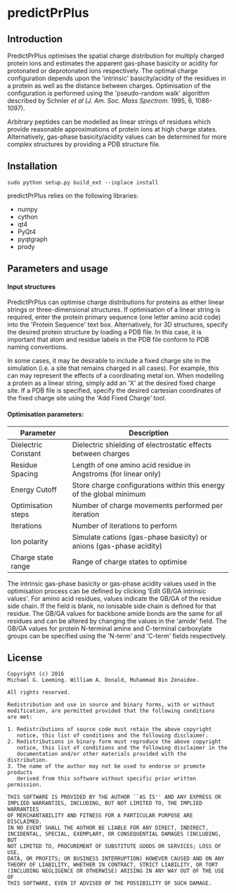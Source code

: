 # predictPrPlus

Introduction
------------------------------------------------------------------------------------

PredictPrPlus optimises the spatial charge distribution for multiply charged protein ions and estimates the apparent gas-phase basicity or acidity for protonated or deprotonated ions respectively. The optimal charge configuration depends upon the 'intrinsic' basicity/acidity of the residues in a protein as well as the distance between charges. Optimisation of the configuration is performed using the 'pseudo-random walk' algorithm described by Schnier *et al* (*J. Am. Soc. Mass Spectrom.* 1995, 6, 1086-1097).

Arbitrary peptides can be modelled as linear strings of residues which provide reasonable approximations of protein ions at high charge states. Alternatively, gas-phase basicity/acidity values can be determined for more complex structures by providing a PDB structure file.


Installation
------------------------------------------------------------------------------------
	sudo python setup.py build_ext --inplace install

predictPrPlus relies on the following libraries:
- numpy
- cython
- qt4
- PyQt4
- pyqtgraph
- prody

Parameters and usage
------------------------------------------------------------------------------------

#### Input structures
PredictPrPlus can optimise charge distributions for proteins as either linear strings or three-dimensional structures. If optimisation of a linear string is required, enter the protein primary sequence (one letter amino acid code) into the 'Protein Sequence' text box. Alternatively, for 3D structures, specify the desired protein structure by loading a PDB file. In this case, it is important that atom and residue labels in the PDB file conform to PDB naming conventions.

In some cases, it may be desirable to include a fixed charge site in the simulation (i.e. a site that remains charged in all cases). For example, this can may represent the effects of a coordinating metal ion. When modelling a protein as a linear string, simply add an 'X' at the desired fixed charge site. If a PDB file is specified, specify the desired cartesian coordinates of the fixed charge site using the 'Add Fixed Charge' tool.

#### Optimisation parameters:

| Parameter 								| Description																											     |
| -------------------------	| -------------------------------------------------------------------- |
| Dielectric Constant       | Dielectric shielding of electrostatic effects between charges   		 |
| Residue Spacing 					| Length of one amino acid residue in Angstroms (for linear only) 		 |
| Energy Cutoff							| Store charge configurations within this energy of the global minimum |
| Optimisation steps				| Number of charge movements performed per iteration 									 |
| Iterations								| Number of iterations to perform 																		 |
| Ion polarity 							| Simulate cations (gas-phase basicity) or anions (gas-phase acidity)	 |
| Charge state range				| Range of charge states to optimise 																	 |

The intrinsic gas-phase basicity or gas-phase acidity values used in the optimisation process can be defined by clicking 'Edit GB/GA intrinsic values'. For amino acid residues, values indicate the GB/GA of the residue side chain. If the field is blank, no ionisable side chain is defined for that residue. The GB/GA values for backbone amide bonds are the same for all residues and can be altered by changing the values in the 'amide' field. The GB/GA values for protein N-terminal amine and C-terminal carboxylate groups can be specified using the 'N-term' and 'C-term' fields respectively.


License
------------------------------------------------------------------------------------

    Copyright (c) 2016
    Michael G. Leeming. William A. Donald, Muhammad Bin Zenaidee.

    All rights reserved.

    Redistribution and use in source and binary forms, with or without
    modification, are permitted provided that the following conditions
    are met:

    1. Redistributions of source code must retain the above copyright
       notice, this list of conditions and the following disclaimer.
    2. Redistributions in binary form must reproduce the above copyright
       notice, this list of conditions and the following disclaimer in the
       documentation and/or other materials provided with the distribution.
    3. The name of the author may not be used to endorse or promote products
       derived from this software without specific prior written permission.

    THIS SOFTWARE IS PROVIDED BY THE AUTHOR ``AS IS'' AND ANY EXPRESS OR
    IMPLIED WARRANTIES, INCLUDING, BUT NOT LIMITED TO, THE IMPLIED WARRANTIES
    OF MERCHANTABILITY AND FITNESS FOR A PARTICULAR PURPOSE ARE DISCLAIMED.
    IN NO EVENT SHALL THE AUTHOR BE LIABLE FOR ANY DIRECT, INDIRECT,
    INCIDENTAL, SPECIAL, EXEMPLARY, OR CONSEQUENTIAL DAMAGES (INCLUDING, BUT
    NOT LIMITED TO, PROCUREMENT OF SUBSTITUTE GOODS OR SERVICES; LOSS OF USE,
    DATA, OR PROFITS; OR BUSINESS INTERRUPTION) HOWEVER CAUSED AND ON ANY
    THEORY OF LIABILITY, WHETHER IN CONTRACT, STRICT LIABILITY, OR TORT
    (INCLUDING NEGLIGENCE OR OTHERWISE) ARISING IN ANY WAY OUT OF THE USE OF
    THIS SOFTWARE, EVEN IF ADVISED OF THE POSSIBILITY OF SUCH DAMAGE.
